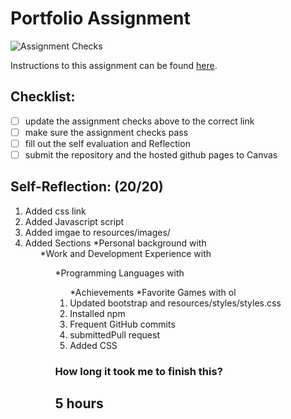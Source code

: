 Portfolio Assignment
==========================================
![Assignment Checks](https://github.com/IT3049C/student-portfolio/workflows/Assignment%20Checks/badge.svg)

Instructions to this assignment can be found [here](https://it3049c.github.io/Material/Assignments/1.Online_Portfolio/).
## Checklist:
- [ ] update the assignment checks above to the correct link
- [ ] make sure the assignment checks pass
- [ ] fill out the self evaluation and Reflection
- [ ] submit the repository and the hosted github pages to Canvas

## Self-Reflection: (20/20)
1. Added css link
2. Added Javascript script
2. Added imgae to resources/images/
3. Added Sections
   *Personal background with <ul>
   *Work and Development Experience with <ol>
   *Programming Languages with <ol>
   *Achievements 
   *Favorite Games with ol
4. Updated bootstrap and resources/styles/styles.css
5. Installed npm
6. Frequent GitHub commits 
7. submittedPull request 
8. Added CSS

### How long it took me to finish this?
5 hours
-----------------------
